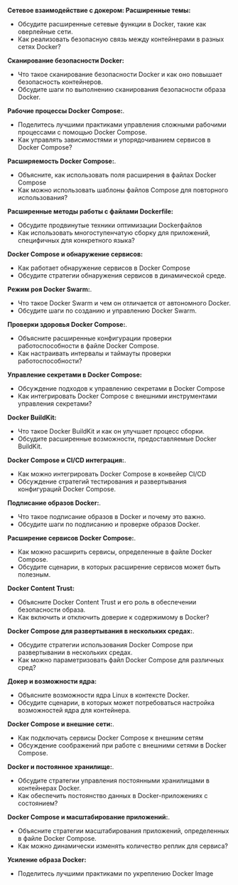 **Сетевое взаимодействие с докером: Расширенные темы:**
- Обсудите расширенные сетевые функции в Docker, такие как оверлейные сети.
- Как реализовать безопасную связь между контейнерами в разных сетях Docker?

**Сканирование безопасности Docker:**
- Что такое сканирование безопасности Docker и как оно повышает безопасность контейнеров.
- Обсудите шаги по выполнению сканирования безопасности образа Docker.

**Рабочие процессы Docker Compose:**.
- Поделитесь лучшими практиками управления сложными рабочими процессами с помощью Docker Compose.
- Как управлять зависимостями и упорядочиванием сервисов в Docker Compose?

**Расширяемость Docker Compose:**.
- Объясните, как использовать поля расширения в файлах Docker Compose
- Как можно использовать шаблоны файлов Compose для повторного использования?

**Расширенные методы работы с файлами Dockerfile:**
- Обсудите продвинутые техники оптимизации Dockerфайлов
- Как использовать многоступенчатую сборку для приложений, специфичных для конкретного языка?

**Docker Compose и обнаружение сервисов:**
- Как работает обнаружение сервисов в Docker Compose
- Обсудите стратегии обнаружения сервисов в динамической среде.

**Режим роя Docker Swarm:**.
- Что такое Docker Swarm и чем он отличается от автономного Docker.
- Обсудите шаги по созданию и управлению Docker Swarm.

**Проверки здоровья Docker Compose:**.
- Объясните расширенные конфигурации проверки работоспособности в файле Docker Compose.
- Как настраивать интервалы и таймауты проверки работоспособности?

**Управление секретами в Docker Compose:**
- Обсуждение подходов к управлению секретами в Docker Compose
- Как интегрировать Docker Compose с внешними инструментами управления секретами?

**Docker BuildKit:**
- Что такое Docker BuildKit и как он улучшает процесс сборки.
- Обсудите расширенные возможности, предоставляемые Docker BuildKit.

**Docker Compose и CI/CD интеграция:**.
- Как можно интегрировать Docker Compose в конвейер CI/CD
- Обсуждение стратегий тестирования и развертывания конфигураций Docker Compose.

**Подписание образов Docker:**.
- Что такое подписание образов в Docker и почему это важно.
- Обсудите шаги по подписанию и проверке образов Docker.

**Расширение сервисов Docker Compose:**.
- Как можно расширить сервисы, определенные в файле Docker Compose.
- Обсудите сценарии, в которых расширение сервисов может быть полезным.

**Docker Content Trust:**
- Объясните Docker Content Trust и его роль в обеспечении безопасности образа.
- Как включить и отключить доверие к содержимому в Docker?

**Docker Compose для развертывания в нескольких средах:**.
- Обсудите стратегии использования Docker Compose при развертывании в нескольких средах.
- Как можно параметризовать файл Docker Compose для различных сред?

**Докер и возможности ядра:**
- Объясните возможности ядра Linux в контексте Docker.
- Обсудите сценарии, в которых может потребоваться настройка возможностей ядра для контейнера.

**Docker Compose и внешние сети:**.
- Как подключать сервисы Docker Compose к внешним сетям
- Обсуждение соображений при работе с внешними сетями в Docker Compose.

**Docker и постоянное хранилище:**.
- Обсудите стратегии управления постоянными хранилищами в контейнерах Docker.
- Как обеспечить постоянство данных в Docker-приложениях с состоянием?

**Docker Compose и масштабирование приложений:**.
- Объясните стратегии масштабирования приложений, определенных в файле Docker Compose.
- Как можно динамически изменять количество реплик для сервиса?

**Усиление образа Docker:**
- Поделитесь лучшими практиками по укреплению Docker Image